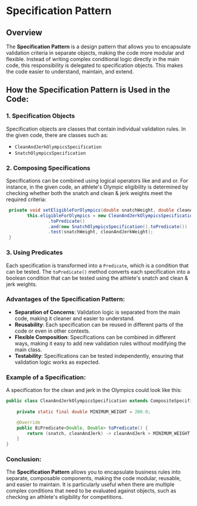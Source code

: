 
# Specification Pattern

## Overview

The **Specification Pattern** is a design pattern that allows you to encapsulate validation criteria in separate objects, making the code more modular and flexible. Instead of writing complex conditional logic directly in the main code, this responsibility is delegated to specification objects. This makes the code easier to understand, maintain, and extend.

## How the Specification Pattern is Used in the Code:

### 1. Specification Objects

Specification objects are classes that contain individual validation rules. In the given code, there are classes such as:

- `CleanAndJerkOlympicsSpecification`
- `SnatchOlympicsSpecification`

### 2. Composing Specifications

Specifications can be combined using logical operators like and and or. For instance, in the given code, an athlete's Olympic eligibility is determined by checking whether both the snatch and clean & jerk weights meet the required criteria:

```java
 private void setEligibleForOlympics(double snatchWeight, double cleanAndJerkWeight) {
        this.eligibleForOlympics = new CleanAndJerkOlympicsSpecification()
                .toPredicate()
                .and(new SnatchOlympicsSpecification().toPredicate())
                .test(snatchWeight, cleanAndJerkWeight);
 }
```

### 3. Using Predicates

Each specification is transformed into a `Predicate`, which is a condition that can be tested. The `toPredicate()` method converts each specification into a boolean condition that can be tested using the athlete's snatch and clean & jerk weights.

### Advantages of the Specification Pattern:

- **Separation of Concerns**: Validation logic is separated from the main code, making it cleaner and easier to understand.
- **Reusability**: Each specification can be reused in different parts of the code or even in other contexts.
- **Flexible Composition**: Specifications can be combined in different ways, making it easy to add new validation rules without modifying the main class.
- **Testability**: Specifications can be tested independently, ensuring that validation logic works as expected.

### Example of a Specification:

A specification for the clean and jerk in the Olympics could look like this:

```java
public class CleanAndJerkOlympicsSpecification extends CompositeSpecification<Double> {
    
    private static final double MINIMUM_WEIGHT = 200.0;

    @Override
    public BiPredicate<Double, Double> toPredicate() {
        return (snatch, cleanAndJerk) -> cleanAndJerk > MINIMUM_WEIGHT;
    }
}

```

### Conclusion:

The **Specification Pattern** allows you to encapsulate business rules into separate, composable components, making the code modular, reusable, and easier to maintain. It is particularly useful when there are multiple complex conditions that need to be evaluated against objects, such as checking an athlete's eligibility for competitions.
